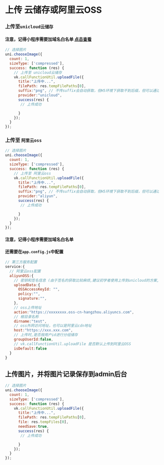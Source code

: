 # 上传 云储存或阿里云OSS

### 上传至`unicloud云储存`
#### 注意，记得小程序需要加域名白名单 [点击查看](https://uniapp.dcloud.io/uniCloud/quickstart?id=%e5%b0%8f%e7%a8%8b%e5%ba%8f%e4%b8%ad%e4%bd%bf%e7%94%a8unicloud%e7%9a%84%e7%99%bd%e5%90%8d%e5%8d%95%e9%85%8d%e7%bd%ae)
```js
// 选择图片
uni.chooseImage({
  count: 1,
  sizeType: ['compressed'],
  success: function (res) {
    // 上传至 unicloud云储存
    vk.callFunctionUtil.uploadFile({
      title:"上传中...",
      filePath: res.tempFilePaths[0],
      suffix:"png", // 不传suffix会自动获取，但H5环境下获取不到后缀，但可以通过file.name 获取
      provider:"unicloud",
      success(res) {
       // 上传成功

      }
    });
  }
});

```

### 上传至 `阿里云oss`

```js
// 选择图片
uni.chooseImage({
  count: 1,
  sizeType: ['compressed'],
  success: function (res) {
    // 上传至 阿里云oss
    vk.callFunctionUtil.uploadFile({
      title:"上传中...",
      filePath: res.tempFilePaths[0],
      suffix:"png", // 不传suffix会自动获取，但H5环境下获取不到后缀，但可以通过file.name 获取
      provider:"aliyun",
      success(res) {
       // 上传成功

      }
    });
  }
});

```

#### 注意，记得小程序需要加域名白名单
#### 还需要在`app.config.js`中配置
```js
// 第三方服务配置
service:{
  // 阿里云oss配置
  aliyunOSS:{
    // 密钥和签名信息 (由于签名的获取比较麻烦,建议初学者使用上传到unicloud的方案,上传到阿里云OSS是给有特殊需求的用户使用)
    uploadData:{
      OSSAccessKeyId: "",
      policy:"",
      signature:"",
    },
    // oss上传地址
    action:"https://xxxxxxxx.oss-cn-hangzhou.aliyuncs.com",
    // 根目录名称
    dirname:"test",
    // oss外网访问地址，也可以是阿里云cdn地址
    host:"https://xxx.xxx.com",
    // 上传时,是否按用户id进行分组储存
    groupUserId:false,
    // vk.callFunctionUtil.uploadFile 是否默认上传到阿里云OSS
    isDefault:false
  }
}
```
## 上传图片，并将图片记录保存到admin后台
```js
// 选择图片
uni.chooseImage({
  count: 1,
  sizeType: ['compressed'],
  success: function (res) {
    vk.callFunctionUtil.uploadFile({
      title:"上传中...",
      filePath: res.tempFilePaths[0],
      file: res.tempFiles[0],
      needSave:true,
      success(res) {
       // 上传成功

      }
    });
  }
});

```

